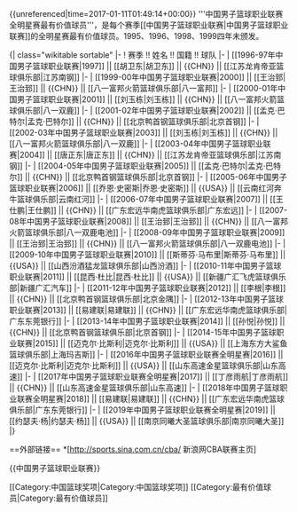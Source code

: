 {{unreferenced|time=2017-01-11T01:49:14+00:00}}
'''中国男子篮球职业联赛全明星赛最有价值球员'''，是每个赛季[[中国男子篮球职业联赛|中国男子篮球职业联赛]]的全明星赛最有价值球员。1995、1996、1998、1999四年未颁发。

{| class="wikitable sortable"
|-
! 赛季 !! 姓名 !! 国籍 !! 球队 
|-
| [[1996-97年中国男子篮球职业联赛|1997]] || [[胡卫东|胡卫东]] || {{CHN}} || [[江苏龙肯帝亚篮球俱乐部|江苏南钢]] 
|-
| [[1999-00年中国男子篮球职业联赛|2000]] || [[王治郅|王治郅]] || {{CHN}} || [[八一富邦火箭篮球俱乐部|八一富邦]] 
|-
| [[2000-01年中国男子篮球职业联赛|2001]] || [[刘玉栋|刘玉栋]] || {{CHN}} || [[八一富邦火箭篮球俱乐部|八一双鹿]] 
|-
| [[2001-02年中国男子篮球职业联赛|2002]] || [[孟克·巴特尔|孟克·巴特尔]] || {{CHN}} || [[北京鸭首钢篮球俱乐部|北京首钢]] 
|-
| [[2002-03年中国男子篮球职业联赛|2003]] || [[刘玉栋|刘玉栋]] || {{CHN}} || [[八一富邦火箭篮球俱乐部|八一双鹿]] 
|-
| [[2003-04年中国男子篮球职业联赛|2004]] || [[唐正东|唐正东]] || {{CHN}} || [[江苏龙肯帝亚篮球俱乐部|江苏南钢]] 
|-
| [[2004-05年中国男子篮球职业联赛|2005]] || [[孟克·巴特尔|孟克·巴特尔]] || {{CHN}} || [[北京鸭首钢篮球俱乐部|北京首钢]] 
|-
| [[2005-06年中国男子篮球职业联赛|2006]] || [[乔恩·史密斯|乔恩·史密斯]] || {{USA}} || [[云南红河奔牛篮球俱乐部|云南红河]] 
|-
| [[2006-07年中国男子篮球职业联赛|2007]] || [[王仕鹏|王仕鹏]] || {{CHN}} || [[广东宏远华南虎篮球俱乐部|广东宏远]] 
|-
| [[2007-08年中国男子篮球职业联赛|2008]] || [[王治郅|王治郅]] || {{CHN}} || [[八一富邦火箭篮球俱乐部|八一双鹿电池]] 
|-
| [[2008-09年中国男子篮球职业联赛|2009]] || [[王治郅|王治郅]] || {{CHN}} || [[八一富邦火箭篮球俱乐部|八一双鹿电池]] 
|-
| [[2009-10年中国男子篮球职业联赛|2010]] || [[斯蒂芬·马布里|斯蒂芬·马布里]] || {{USA}} || [[山西汾酒猛龙篮球俱乐部|山西汾酒]] 
|-
| [[2010-11年中国男子篮球职业联赛|2011]] || [[昆西·杜比|昆西·杜比]] || {{USA}} || [[新疆广汇飞虎篮球俱乐部|新疆广汇汽车]] 
|-
| [[2011-12年中国男子篮球职业联赛|2012]] || [[李根|李根]] || {{CHN}} || [[北京鸭首钢篮球俱乐部|北京金隅]] 
|-
| [[2012-13年中国男子篮球职业联赛|2013]] || [[易建联|易建联]] || {{CHN}} || [[广东宏远华南虎篮球俱乐部|广东东莞银行]] 
|-
| [[2013-14年中国男子篮球职业联赛|2014]] || [[孙悦|孙悦]] || {{CHN}} || [[北京鸭首钢篮球俱乐部|北京首钢]] 
|-
| [[2014-15年中国男子篮球职业联赛|2015]] || [[迈克尔·比斯利|迈克尔·比斯利]] || {{USA}} || [[上海东方大鲨鱼篮球俱乐部|上海玛吉斯]] 
|-
| [[2016年中国男子篮球职业联赛全明星赛|2016]] || [[迈克尔·比斯利|迈克尔·比斯利]] || {{USA}} || [[山东高速金星篮球俱乐部|山东高速]] 
|-
| [[2017年中国男子篮球职业联赛全明星赛|2017]] || [[丁彦雨航|丁彦雨航]] || {{CHN}} || [[山东高速金星篮球俱乐部|山东高速]] 
|-
| [[2018年中国男子篮球职业联赛全明星赛|2018]] || [[易建联|易建联]] || {{CHN}} || [[广东宏远华南虎篮球俱乐部|广东东莞银行]] 
|-
| [[2019年中国男子篮球职业联赛全明星赛|2019]] || [[约瑟夫·杨|约瑟夫·杨]] || {{USA}} || [[南京同曦大圣篮球俱乐部|南京同曦大圣]] 
|}

==外部链接==
*[http://sports.sina.com.cn/cba/ 新浪网CBA联赛主页]

{{中国男子篮球职业联赛}}

[[Category:中国篮球奖项|Category:中国篮球奖项]]
[[Category:最有价值球员|Category:最有价值球员]]